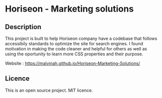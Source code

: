 # Horiseon - Marketing solutions

## Description

This project is built to help Horiseon company have a codebase that follows accessibily standards to optimize the site for search engines. I found motivation in making the code cleaner and helpful for others as well as using the oportunity to learn more CSS properties and their purpose. 

Website : https://malvinah.github.io/Horiseon-Marketing-Solutions/
 
## Licence

This is an open source project. MIT licence.